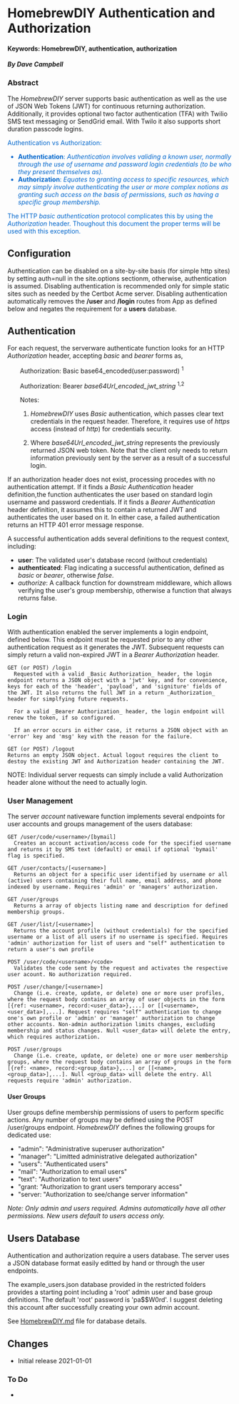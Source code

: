 # HomebrewDIY Authentication and Authorization

#### Keywords:  HomebrewDIY, authentication, authorization

**_By Dave Campbell_**

<style>
.highlight { color: #0066cc; }
.no-bullet { list-style-type:none; }
.indent { margin-left: 2em; }
</style>

### Abstract

The _HomebrewDIY_ server supports basic authentication as well as the use of JSON Web Tokens (JWT) for continuous returning authorization. Additionally, it provides optional two factor authentication (TFA) with Twilio SMS text messaging or SendGrid email. With Twilo it also supports short duration passcode logins.

<div class="highlight">
Authentication vs Authorization:

- **Authentication**: _Authentication involves validing a known user, normally through the use of username and password login credentials (to be who they  present themselves as)._
- **Authorization**: _Equates to granting access to specific resources, which may simply involve authenticating the user or more complex notions as granting such access on the basis of permissions, such as having a specific group membership._

The HTTP _basic authentication_ protocol complicates this by using the _Authorization_ header. Thoughout this document the proper terms will be used with this exception.
</div>

## Configuration
Authentication can be disabled on a site-by-site basis (for simple http sites) by setting auth=null in the site.options sectionm, otherwise, authentication is assumed. Disabling authentication is recommended only for simple static sites such as needed by the Certbot Acme server. Disabling authentication automatically removes the **/user** and **/login** routes from App as defined below and negates the requirement for a **users** database.

## Authentication
For each request, the serverware authenticate function looks for an HTTP _Authorization_ header, accepting _basic_ and _bearer_ forms as,

<div class="indent">
Authorization: Basic base64_encoded(user:password) <sup>1</sup>

Authorization: Bearer *base64Url_encoded_jwt_string* <sup>1,2</sup>

Notes: 
 
  1. _HomebrewDIY_ uses _Basic_ authentication, which passes clear text credentials in the request header. Therefore, it requires use of _https_ access (instead of _http_) for credentials security.
  
  2. Where *base64Url_encoded_jwt_string* represents the previously returned JSON web token. Note that the client only needs to return information previously sent by the server as a result of a successful login.
</div>

If an authorization header does not exist, processing procedes with no authentication attempt. If it finds a _Basic Authentication_ header definition,the function authenticates the user based on standard login username and password credentials. If it finds a _Bearer Authentication_ header definition, it assumes this to contain a returned JWT and authenticates the user based on it. In either case, a failed authentication returns an HTTP 401 error message response.

A successful authentication adds several definitions to the request context, including:

- **user**: The validated user's database record (without credentials)
- **authenticated**: Flag indicating a successful authentication, defined as _basic_ or _bearer_, otherwise _false_.
- *authorize*: A callback function for downstream middleware, which allows verifying the user's group membership, otherwise a function that always returns false.

### Login
With authentication enabled the server implements a login endpoint, defined below. This endpoint must be requested prior to any other authentication request as it generates the JWT. Subsequent requests can simply return a valid non-expired JWT in a _Bearer Authorization_ header.

    GET (or POST) /login
      Requested with a valid _Basic Authorization_ header, the login endpoint returns a JSON object with a 'jwt' key, and for convenience, keys for each of the 'header', 'payload', and 'signiture' fields of the JWT. It also returns the full JWT in a return _Authorization_ header for simplfying future requests.

      For a valid _Bearer Authorization_ header, the login endpoint will renew the token, if so configured.
      
      If an error occurs in either case, it returns a JSON object with an 'error' key and 'msg' key with the reason for the failure.

    GET (or POST) /logout
    Returns an empty JSON object. Actual logout requires the client to destoy the existing JWT and Authorization header containing the JWT.

NOTE: Individual server requests can simply include a valid Authorization header alone without the need to actually login.

### User Management
The server _account_ nativeware function implements several endpoints for user accounts and groups management of the users database:

    GET /user/code/<username>/[bymail]
      Creates an account activation/access code for the specified username and returns it by SMS text (default) or email if optional 'bymail' flag is specified.

    GET /user/contacts/[<username>]
      Returns an object for a specific user identified by username or all (active) users containing their full name, email address, and phone indexed by username. Requires 'admin' or 'managers' authorization.

    GET /user/groups
      Returns a array of objects listing name and description for defined membership groups.

    GET /user/list/[<username>]
      Returns the account profile (without credentials) for the specified username or a list of all users if no username is specified. Requires 'admin' authorization for list of users and "self" authentication to return a user's own profile

    POST /user/code/<username>/<code>
      Validates the code sent by the request and activates the respective user acount. No authorization required.  

    POST /user/change/[<username>]
      Change (i.e. create, update, or delete) one or more user profiles, where the request body contains an array of user objects in the form [{ref: <username>, record:<user_data>},...] or [[<username>,<user_data>],...]. Request requires "self" authentication to change one's own profile or 'admin' or 'manager' authorization to change other accounts. Non-admin authorization limits changes, excluding membership and status changes. Null <user_data> will delete the entry, which requires authorization.

    POST /user/groups
      Change (i.e. create, update, or delete) one or more user membership groups, where the request body contains an array of groups in the form [{ref: <name>, record:<group_data>},...] or [[<name>,<group_data>],...]. Null <group_data> will delete the entry. All requests require 'admin' authorization.

#### User Groups 
User groups define membership permissions of users to perform specific actions. Any number of groups may be defined using the POST /user/groups endpoint. _HomebrewDIY_ defines the following groups for dedicated use:

- "admin": "Administrative superuser authorization"
- "manager": "Limitted administrative delegated authorization"
- "users": "Authenticated users"
- "mail": "Authorization to email users"
- "text": "Authorization to text users"
- "grant: "Authorization to grant users temporary access"
- "server: "Authorization to see/change server information"

_Note: Only admin and users required. Admins automatically have all other permissions. New users default to users access only._ 

## Users Database
Authentication and authorization require a users database. The server uses a JSON database format easily editted by hand or through the user endpoints.

The example_users.json database provided in the restricted folders provides a starting point including a 'root' admin user and base group definitions. The default 'root' password is 'pa$$W0rd'. I suggest deleting this account after successfully creating your own admin account.

See [HomebrewDIY.md](https://github.com/CanyonCasa/HomebrewDIY/blob/master/Homebrew_API.md) file for database details.

## Changes

- Initial release 2021-01-01

### To Do

- 